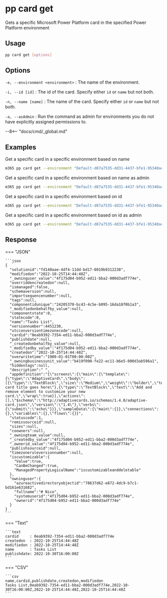 # pp card get

Gets a specific Microsoft Power Platform card in the specified Power Platform environment

## Usage

```sh
pp card get [options]
```

## Options

`-e, --environment <environment>`
: The name of the environment.

`-i, --id [id]`
: The id of the card. Specify either `id` or `name` but not both.

`-n, --name [name]`
: The name of the card. Specify either `id` or `name` but not both.

`-a, --asAdmin`
: Run the command as admin for environments you do not have explicitly assigned permissions to.

--8<-- "docs/cmd/_global.md"

## Examples

Get a specific card in a specific environment based on name

```sh
m365 pp card get --environment "Default-d87a7535-dd31-4437-bfe1-95340acd55c5" --name "CLI 365 Card"
```

Get a specific card in a specific environment based on name as admin

```sh
m365 pp card get --environment "Default-d87a7535-dd31-4437-bfe1-95340acd55c5" --name "CLI 365 Card" --asAdmin
```

Get a specific card in a specific environment based on id

```sh
m365 pp card get --environment "Default-d87a7535-dd31-4437-bfe1-95340acd55c5" --id "408e3f42-4c9e-4c93-8aaf-3cbdea9179aa"
```

Get a specific card in a specific environment based on id as admin

```sh
m365 pp card get --environment "Default-d87a7535-dd31-4437-bfe1-95340acd55c5" --id "408e3f42-4c9e-4c93-8aaf-3cbdea9179aa" --asAdmin
```

## Response

=== "JSON"

    ```json
    {
      "solutionid":"fd140aae-4df4-11dd-bd17-0019b9312238",
      "modifiedon":"2022-10-25T14:44:48Z",
      "_owninguser_value":"4f175d04-b952-ed11-bba2-000d3adf774e",
      "overriddencreatedon":null,
      "ismanaged":false,
      "schemaversion":null,
      "importsequencenumber":null,
      "tags":null,
      "componentidunique":"24205370-bc43-4c5e-b095-16da18f0b1a3",
      "_modifiedonbehalfby_value":null,
      "componentstate":0,
      "statecode":0,
      "name":"Tasks List",
      "versionnumber":4451230,
      "utcconversiontimezonecode":null,
      "cardid":"0eab9392-7354-ed11-bba2-000d3adf774e",
      "publishdate":null,
      "_createdonbehalfby_value":null,
      "_modifiedby_value":"4f175d04-b952-ed11-bba2-000d3adf774e",
      "createdon":"2022-10-25T14:44:48Z",
      "overwritetime":"1900-01-01T00:00:00Z",
      "_owningbusinessunit_value":"b419f090-fe22-ec11-b6e5-000d3ab596a1",
      "hiddentags":null,
      "description":" ",
      "appdefinition":"{\"screens\":{\"main\":{\"template\":{\"type\":\"AdaptiveCard\",\"body\":[{\"type\":\"TextBlock\",\"size\":\"Medium\",\"weight\":\"bolder\",\"text\":\"Your card title goes here\"},{\"type\":\"TextBlock\",\"text\":\"Add and remove element to customize your new card.\",\"wrap\":true}],\"actions\":[],\"$schema\":\"http://adaptivecards.io/schemas/1.4.0/adaptive-card.json\",\"version\":\"1.4\"},\"verbs\":{\"submit\":\"echo\"}}},\"sampleData\":{\"main\":{}},\"connections\":{},\"variables\":{},\"flows\":{}}",
      "statuscode":1,
      "remixsourceid":null,
      "sizes":null,
      "coowners":null,
      "_owningteam_value":null,
      "_createdby_value":"4f175d04-b952-ed11-bba2-000d3adf774e",
      "_ownerid_value":"4f175d04-b952-ed11-bba2-000d3adf774e",
      "publishsourceid":null,
      "timezoneruleversionnumber":null,
      "iscustomizable":{
        "Value":true,
        "CanBeChanged":true,
        "ManagedPropertyLogicalName":"iscustomizableanddeletable"
      },
      "owninguser":{
        "azureactivedirectoryobjectid":"78637d62-e872-4dc9-b7c1-bd161e631682",
        "fullname":"# Nico",
        "systemuserid":"4f175d04-b952-ed11-bba2-000d3adf774e",
        "ownerid":"4f175d04-b952-ed11-bba2-000d3adf774e"
      }
    }
    ```

=== "Text"

    ```text
    cardid     : 0eab9392-7354-ed11-bba2-000d3adf774e
    createdon  : 2022-10-25T14:44:48Z
    modifiedon : 2022-10-25T14:44:48Z
    name       : Tasks List
    publishdate: 2022-10-30T16:00:00Z
    ```

=== "CSV"

    ```csv
    name,cardid,publishdate,createdon,modifiedon
    Tasks List,0eab9392-7354-ed11-bba2-000d3adf774e,2022-10-30T16:00:00Z,2022-10-25T14:44:48Z,2022-10-25T14:44:48Z
    ```
